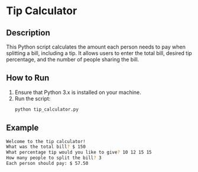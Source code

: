 # Tip Calculator

## Description
This Python script calculates the amount each person needs to pay when splitting a bill, including a tip. It allows users to enter the total bill, desired tip percentage, and the number of people sharing the bill.

## How to Run
1. Ensure that Python 3.x is installed on your machine.
2. Run the script:
   ```bash
   python tip_calculator.py


## Example
```bash
Welcome to the tip calculator!
What was the total bill? $ 150
What percentage tip would you like to give? 10 12 15 15
How many people to split the bill? 3
Each person should pay: $ 57.50
```